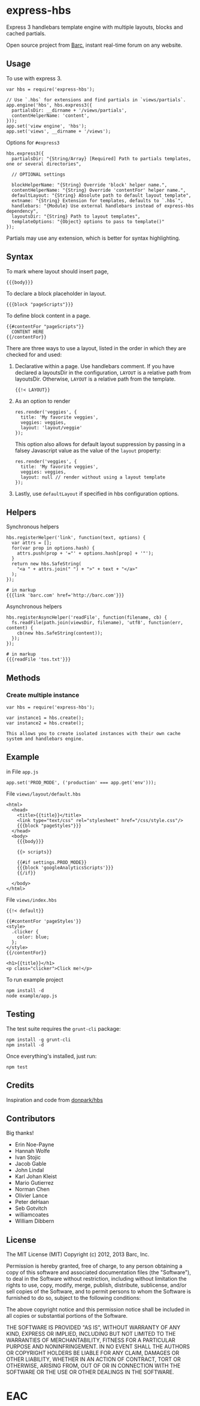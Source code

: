 # express-hbs

Express 3 handlebars template engine with multiple layouts, blocks and cached partials.

Open source project from [Barc](http://barc.com), instant real-time forum on any website.

## Usage

To use with express 3.

    var hbs = require('express-hbs');

    // Use `.hbs` for extensions and find partials in `views/partials`.
    app.engine('hbs', hbs.express3({
      partialsDir: __dirname + '/views/partials',
      contentHelperName: 'content',
    }));
    app.set('view engine', 'hbs');
    app.set('views', __dirname + '/views');

Options for `#express3`

    hbs.express3({
      partialsDir: "{String/Array} [Required] Path to partials templates, one or several directories",

      // OPTIONAL settings

      blockHelperName: "{String} Override 'block' helper name.",
      contentHelperName: "{String} Override 'contentFor' helper name.",
      defaultLayout: "{String} Absolute path to default layout template",
      extname: "{String} Extension for templates, defaults to `.hbs`",
      handlebars: "{Module} Use external handlebars instead of express-hbs dependency",
      layoutsDir: "{String} Path to layout templates",
      templateOptions: "{Object} options to pass to template()"
    });

Partials may use any extension, which is better for syntax highlighting.


## Syntax

To mark where layout should insert page,

    {{{body}}}


To declare a block placeholder in layout.

    {{{block "pageScripts"}}}

To define block content in a page.

    {{#contentFor "pageScripts"}}
      CONTENT HERE
    {{/contentFor}}

There are three ways to use a layout, listed in the order in which they are checked for and used:

1.  Declarative within a page. Use handlebars comment. If you have declared a layoutsDir in the configuration, `LAYOUT` is a relative path from layoutsDir. Otherwise, `LAYOUT` is a relative path from the template.

        {{!< LAYOUT}}

2.  As an option to render

        res.render('veggies', {
          title: 'My favorite veggies',
          veggies: veggies,
          layout: 'layout/veggie'
        });

    This option also allows for default layout suppression by passing in a falsey Javascript value as the value of the `layout` property:

        res.render('veggies', {
          title: 'My favorite veggies',
          veggies: veggies,
          layout: null // render without using a layout template
        });

3.  Lastly, use `defaultLayout` if specified in hbs configuration options.

## Helpers

Synchronous helpers

    hbs.registerHelper('link', function(text, options) {
      var attrs = [];
      for(var prop in options.hash) {
        attrs.push(prop + '="' + options.hash[prop] + '"');
      }
      return new hbs.SafeString(
        "<a " + attrs.join(" ") + ">" + text + "</a>"
      );
    });

    # in markup
    {{{link 'barc.com' href='http://barc.com'}}}

Asynchronous helpers

    hbs.registerAsyncHelper('readFile', function(filename, cb) {
      fs.readFile(path.join(viewsDir, filename), 'utf8', function(err, content) {
        cb(new hbs.SafeString(content));
      });
    });

    # in markup
    {{{readFile 'tos.txt'}}}

## Methods

### Create multiple instance

    var hbs = require('express-hbs');

    var instance1 = hbs.create();
    var instance2 = hbs.create();

    This allows you to create isolated instances with their own cache system and handlebars engine.

## Example

in File `app.js`
```
app.set('PROD_MODE', ('production' === app.get('env')));
```

File `views/layout/default.hbs`

```
<html>
  <head>
    <title>{{title}}</title>
    <link type="text/css" rel="stylesheet" href="/css/style.css"/>
    {{{block "pageStyles"}}}
  </head>
  <body>
    {{{body}}}

    {{> scripts}}

    {{#if settings.PROD_MODE}}
    {{{block 'googleAnalyticsScripts'}}}
    {{/if}}

  </body>
</html>
```


File `views/index.hbs`

```
{{!< default}}

{{#contentFor 'pageStyles'}}
<style>
  .clicker {
    color: blue;
  };
</style>
{{/contentFor}}

<h1>{{title}}</h1>
<p class="clicker">Click me!</p>
```

To run example project

    npm install -d
    node example/app.js

## Testing

The test suite requires the `grunt-cli` package:

    npm install -g grunt-cli
    npm install -d

Once everything's installed, just run:

    npm test

## Credits

Inspiration and code from [donpark/hbs](https://github.com/donpark/hbs)

## Contributors

Big thanks!

- Erin Noe-Payne
- Hannah Wolfe
- Ivan Stojic
- Jacob Gable
- John Lindal
- Karl Johan Kleist
- Mario Gutierrez
- Norman Chen
- Olivier Lance
- Peter deHaan
- Seb Gotvitch
- williamcoates
- William Dibbern


## License

The MIT License (MIT)
Copyright (c) 2012, 2013 Barc, Inc.

Permission is hereby granted, free of charge, to any person obtaining a copy of this software and associated documentation files (the "Software"), to deal in the Software without restriction, including without limitation the rights to use, copy, modify, merge, publish, distribute, sublicense, and/or sell copies of the Software, and to permit persons to whom the Software is furnished to do so, subject to the following conditions:

The above copyright notice and this permission notice shall be included in all copies or substantial portions of the Software.

THE SOFTWARE IS PROVIDED "AS IS", WITHOUT WARRANTY OF ANY KIND, EXPRESS OR IMPLIED, INCLUDING BUT NOT LIMITED TO THE WARRANTIES OF MERCHANTABILITY, FITNESS FOR A PARTICULAR PURPOSE AND NONINFRINGEMENT. IN NO EVENT SHALL THE AUTHORS OR COPYRIGHT HOLDERS BE LIABLE FOR ANY CLAIM, DAMAGES OR OTHER LIABILITY, WHETHER IN AN ACTION OF CONTRACT, TORT OR OTHERWISE, ARISING FROM, OUT OF OR IN CONNECTION WITH THE SOFTWARE OR THE USE OR OTHER DEALINGS IN THE SOFTWARE.
# EAC
